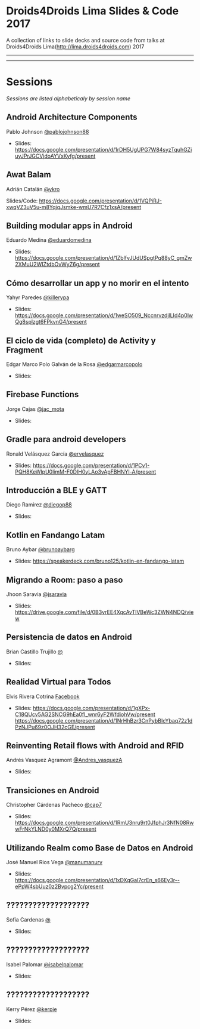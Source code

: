Droids4Droids Lima Slides & Code 2017
==============

A collection of links to slide decks and source code from talks at Droids4Droids Lima(http://lima.droids4droids.com) 2017


-----


-----

# Sessions

_Sessions are listed alphabeticaly by session name_


## Android Architecture Components
Pablo Johnson [@pablojohnson88](https://twitter.com/pablojohnson88)

* Slides: https://docs.google.com/presentation/d/1rDH5UgUPG7W84syzTquhGZiuyJPrJGCVjdoAYVxKyfg/present


## Awat Balam
Adrián Catalán [@ykro](https://twitter.com/ykro)

Slides/Code: https://docs.google.com/presentation/d/1VQPiRJ-xwqVZ3uV5u-m8YqjqJsmke-wmU7R7Cfz1xsA/present


## Building modular apps in Android
Eduardo Medina [@eduardomedina](https://twitter.com/eduardomedina)

* Slides: https://docs.google.com/presentation/d/1ZblfvJUdUSpgtPq88yC_gmZw2XMuU2WIZtdbOvWyZ6g/present


## Cómo desarrollar un app y no morir en el intento
Yahyr Paredes [@killerypa](https://twitter.com/killerypa)

* Slides: https://docs.google.com/presentation/d/1weSO509_NccnrvzdjlLId4p0lwQg8splzgt6FPkvnG4/present


## El ciclo de vida (completo) de Activity y Fragment
Edgar Marco Polo Galván de la Rosa [@edgarmarcopolo](https://twitter.com/edgarmarcopolo)

* Slides: 


## Firebase Functions	
Jorge Cajas  [@jac_mota](https://twitter.com/jac_mota)

* Slides: 


## Gradle para android developers
Ronald Velásquez García [@ervelasquez](https://twitter.com/ervelasquez)

* Slides: https://docs.google.com/presentation/d/1PCv1-PQH8KeWIpU0limM-F0DIH0yLAo3vApFBHNYl-A/present

## Introducción a BLE y GATT
Diego Ramirez [@diegop88](https://twitter.com/diegop88)

* Slides: 

## Kotlin en Fandango Latam
Bruno Aybar [@brunoaybarg](https://twitter.com/brunoaybarg)

* Slides: https://speakerdeck.com/bruno125/kotlin-en-fandango-latam


## Migrando a Room: paso a paso
Jhoon Saravia [@jsaravia](https://twitter.com/jsaravia)

* Slides: https://drive.google.com/file/d/0B3vrEE4XqcAvTlVBeWc3ZWN4NDQ/view


## Persistencia de datos en Android
Brian Castillo Trujillo [@](https://twitter.com/)

* Slides: 


## Realidad Virtual para Todos
Elvis Rivera Cotrina [Facebook](https://www.facebook.com/elvis.rivera)
* Slides: https://docs.google.com/presentation/d/1gXPx-C18QUcv5AG2SNCG9hEa0fI_wnr6yF2WfdiohVw/present
          https://docs.google.com/presentation/d/1NrHhBzr3CnPybBIcYbaq72z1dPzNJPu69z0OJH32cGE/present


## Reinventing Retail flows with Android and RFID
Andrés Vasquez Agramont [@Andres_vasquezA](https://twitter.com/Andres_vasquezA)

* Slides: 


## Transiciones en Android
Christopher Cárdenas Pacheco [@cap7](https://twitter.com/cap7)

* Slides: https://docs.google.com/presentation/d/1RmU3nru9rt0JfphJr3NfN08RwwFrNkYLND0y0MXrQ7Q/present


## Utilizando Realm como Base de Datos en Android
José Manuel Rios Vega [@manumanurv](https://twitter.com/manumanurv)

* Slides: https://docs.google.com/presentation/d/1xDXqGaI7crEn_s66Ey3r--ePpW4sbUuz0z2Bvpcg2Yc/present


## ???????????????????
Sofía Cardenas [@](https://twitter.com/)

* Slides: 


## ???????????????????
Isabel Palomar [@isabelpalomar](https://twitter.com/isabelpalomar)

* Slides:  

## ???????????????????
Kerry Pérez [@kerpie](https://twitter.com/kerpie)

* Slides:  
